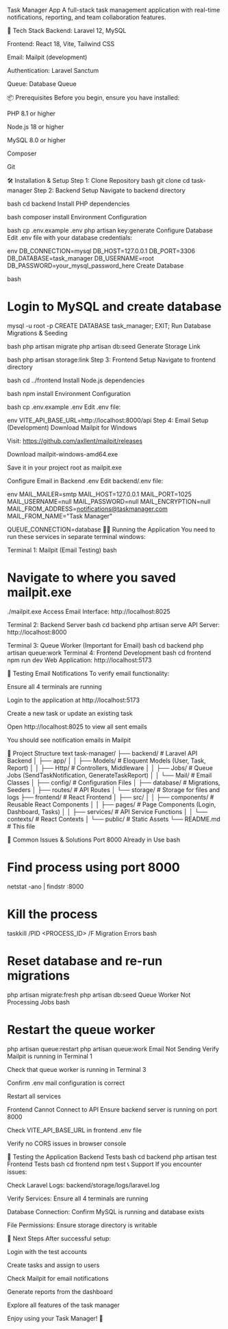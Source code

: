 Task Manager App
A full-stack task management application with real-time notifications, reporting, and team collaboration features.

🚀 Tech Stack
Backend: Laravel 12, MySQL

Frontend: React 18, Vite, Tailwind CSS

Email: Mailpit (development)

Authentication: Laravel Sanctum

Queue: Database Queue

📦 Prerequisites
Before you begin, ensure you have installed:

PHP 8.1 or higher

Node.js 18 or higher

MySQL 8.0 or higher

Composer

Git

🛠️ Installation & Setup
Step 1: Clone Repository
bash
git clone <your-repository-url>
cd task-manager
Step 2: Backend Setup
Navigate to backend directory

bash
cd backend
Install PHP dependencies

bash
composer install
Environment Configuration

bash
cp .env.example .env
php artisan key:generate
Configure Database
Edit .env file with your database credentials:

env
DB_CONNECTION=mysql
DB_HOST=127.0.0.1
DB_PORT=3306
DB_DATABASE=task_manager
DB_USERNAME=root
DB_PASSWORD=your_mysql_password_here
Create Database

bash
# Login to MySQL and create database
mysql -u root -p
CREATE DATABASE task_manager;
EXIT;
Run Database Migrations & Seeding

bash
php artisan migrate
php artisan db:seed
Generate Storage Link

bash
php artisan storage:link
Step 3: Frontend Setup
Navigate to frontend directory

bash
cd ../frontend
Install Node.js dependencies

bash
npm install
Environment Configuration

bash
cp .env.example .env
Edit .env file:

env
VITE_API_BASE_URL=http://localhost:8000/api
Step 4: Email Setup (Development)
Download Mailpit for Windows

Visit: https://github.com/axllent/mailpit/releases

Download mailpit-windows-amd64.exe

Save it in your project root as mailpit.exe

Configure Email in Backend .env
Edit backend/.env file:

env
MAIL_MAILER=smtp
MAIL_HOST=127.0.0.1
MAIL_PORT=1025
MAIL_USERNAME=null
MAIL_PASSWORD=null
MAIL_ENCRYPTION=null
MAIL_FROM_ADDRESS=notifications@taskmanager.com
MAIL_FROM_NAME="Task Manager"

QUEUE_CONNECTION=database
🏃‍♂️ Running the Application
You need to run these services in separate terminal windows:

Terminal 1: Mailpit (Email Testing)
bash
# Navigate to where you saved mailpit.exe
./mailpit.exe
Access Email Interface: http://localhost:8025

Terminal 2: Backend Server
bash
cd backend
php artisan serve
API Server: http://localhost:8000

Terminal 3: Queue Worker (Important for Email)
bash
cd backend
php artisan queue:work
Terminal 4: Frontend Development
bash
cd frontend
npm run dev
Web Application: http://localhost:5173


📧 Testing Email Notifications
To verify email functionality:

Ensure all 4 terminals are running

Login to the application at http://localhost:5173

Create a new task or update an existing task

Open http://localhost:8025 to view all sent emails

You should see notification emails in Mailpit

📁 Project Structure
text
task-manager/
├── backend/                 # Laravel API Backend
│   ├── app/
│   │   ├── Models/         # Eloquent Models (User, Task, Report)
│   │   ├── Http/           # Controllers, Middleware
│   │   ├── Jobs/           # Queue Jobs (SendTaskNotification, GenerateTaskReport)
│   │   └── Mail/           # Email Classes
│   ├── config/             # Configuration Files
│   ├── database/           # Migrations, Seeders
│   ├── routes/             # API Routes
│   └── storage/            # Storage for files and logs
├── frontend/               # React Frontend
│   ├── src/
│   │   ├── components/     # Reusable React Components
│   │   ├── pages/          # Page Components (Login, Dashboard, Tasks)
│   │   ├── services/       # API Service Functions
│   │   └── contexts/       # React Contexts
│   └── public/             # Static Assets
└── README.md               # This file

🐛 Common Issues & Solutions
Port 8000 Already in Use
bash
# Find process using port 8000
netstat -ano | findstr :8000

# Kill the process
taskkill /PID <PROCESS_ID> /F
Migration Errors
bash

# Reset database and re-run migrations
php artisan migrate:fresh
php artisan db:seed
Queue Worker Not Processing Jobs
bash

# Restart the queue worker
php artisan queue:restart
php artisan queue:work
Email Not Sending
Verify Mailpit is running in Terminal 1

Check that queue worker is running in Terminal 3

Confirm .env mail configuration is correct

Restart all services

Frontend Cannot Connect to API
Ensure backend server is running on port 8000

Check VITE_API_BASE_URL in frontend .env file

Verify no CORS issues in browser console

🧪 Testing the Application
Backend Tests
bash
cd backend
php artisan test
Frontend Tests
bash
cd frontend
npm test
📞 Support
If you encounter issues:

Check Laravel Logs: backend/storage/logs/laravel.log

Verify Services: Ensure all 4 terminals are running

Database Connection: Confirm MySQL is running and database exists

File Permissions: Ensure storage directory is writable

🎯 Next Steps
After successful setup:

Login with the test accounts

Create tasks and assign to users

Check Mailpit for email notifications

Generate reports from the dashboard

Explore all features of the task manager

Enjoy using your Task Manager! 🚀